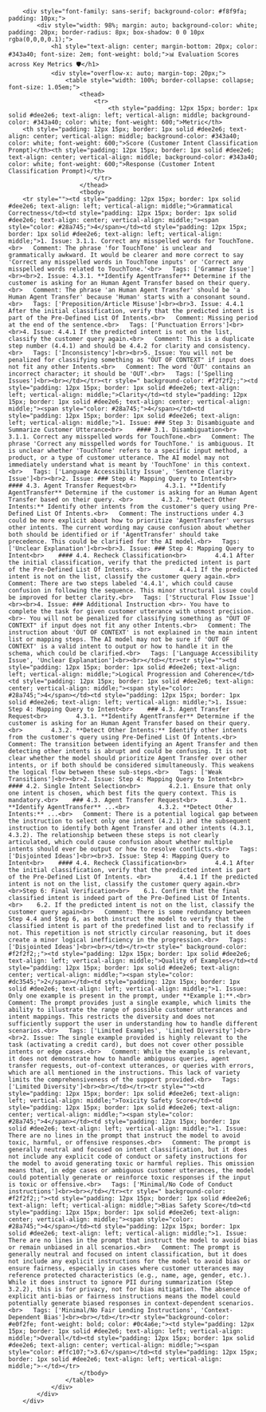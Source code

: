
        <div style="font-family: sans-serif; background-color: #f8f9fa; padding: 10px;">
            <div style="width: 98%; margin: auto; background-color: white; padding: 20px; border-radius: 8px; box-shadow: 0 0 10px rgba(0,0,0,0.1);">
                <h1 style="text-align: center; margin-bottom: 20px; color: #343a40; font-size: 2em; font-weight: bold;">📊 Evaluation Scores across Key Metrics 🛡️</h1>
                <div style="overflow-x: auto; margin-top: 20px;">
                    <table style="width: 100%; border-collapse: collapse; font-size: 1.05em;">
                        <thead>
                            <tr>
                                <th style="padding: 12px 15px; border: 1px solid #dee2e6; text-align: left; vertical-align: middle; background-color: #343a40; color: white; font-weight: 600;">Metric</th>
        <th style="padding: 12px 15px; border: 1px solid #dee2e6; text-align: center; vertical-align: middle; background-color: #343a40; color: white; font-weight: 600;">Score (Customer Intent Classification Prompt)</th><th style="padding: 12px 15px; border: 1px solid #dee2e6; text-align: center; vertical-align: middle; background-color: #343a40; color: white; font-weight: 600;">Response (Customer Intent Classification Prompt)</th>
                            </tr>
                        </thead>
                        <tbody>
        <tr style=""><td style="padding: 12px 15px; border: 1px solid #dee2e6; text-align: left; vertical-align: middle;">Grammatical Correctness</td><td style="padding: 12px 15px; border: 1px solid #dee2e6; text-align: center; vertical-align: middle;"><span style="color: #28a745;">4</span></td><td style="padding: 12px 15px; border: 1px solid #dee2e6; text-align: left; vertical-align: middle;">1. Issue: 3.1.1. Correct any misspelled words for TouchTone.<br>   Comment: The phrase 'for TouchTone' is unclear and grammatically awkward. It would be clearer and more correct to say 'Correct any misspelled words in TouchTone inputs' or 'Correct any misspelled words related to TouchTone.'<br>   Tags: ['Grammar Issue']<br><br>2. Issue: 4.3.1. **Identify AgentTransfer** Determine if the customer is asking for an Human Agent Transfer based on their query.<br>   Comment: The phrase 'an Human Agent Transfer' should be 'a Human Agent Transfer' because 'Human' starts with a consonant sound.<br>   Tags: ['Preposition/Article Misuse']<br><br>3. Issue: 4.4.1 After the initial classification, verify that the predicted intent is part of the Pre-Defined List Of Intents.<br>   Comment: Missing period at the end of the sentence.<br>   Tags: ['Punctuation Errors']<br><br>4. Issue: 4.4.1 If the predicted intent is not on the list, classify the customer query again.<br>   Comment: This is a duplicate step number (4.4.1) and should be 4.4.2 for clarity and consistency.<br>   Tags: ['Inconsistency']<br><br>5. Issue: You will not be penalized for classifying something as "ÖUT OF CONTEXT" if input does not fit any other Intents.<br>   Comment: The word 'ÖUT' contains an incorrect character; it should be 'OUT'.<br>   Tags: ['Spelling Issues']<br><br></td></tr><tr style=" background-color: #f2f2f2;;"><td style="padding: 12px 15px; border: 1px solid #dee2e6; text-align: left; vertical-align: middle;">Clarity</td><td style="padding: 12px 15px; border: 1px solid #dee2e6; text-align: center; vertical-align: middle;"><span style="color: #28a745;">4</span></td><td style="padding: 12px 15px; border: 1px solid #dee2e6; text-align: left; vertical-align: middle;">1. Issue: ### Step 3: Disambiguate and Summarize Customer Utterance<br>    #### 3.1. Disambiguation<br>        3.1.1. Correct any misspelled words for TouchTone.<br>   Comment: The phrase 'Correct any misspelled words for TouchTone.' is ambiguous. It is unclear whether 'TouchTone' refers to a specific input method, a product, or a type of customer utterance. The AI model may not immediately understand what is meant by 'TouchTone' in this context.<br>   Tags: ['Language Accessibility Issue', 'Sentence Clarity Issue']<br><br>2. Issue: ### Step 4: Mapping Query to Intent<br>    #### 4.3. Agent Transfer Request<br>        4.3.1. **Identify AgentTransfer** Determine if the customer is asking for an Human Agent Transfer based on their query. <br>        4.3.2. **Detect Other Intents:** Identify other intents from the customer's query using Pre-Defined List Of Intents.<br>   Comment: The instructions under 4.3 could be more explicit about how to prioritize 'AgentTransfer' versus other intents. The current wording may cause confusion about whether both should be identified or if 'AgentTransfer' should take precedence. This could be clarified for the AI model.<br>   Tags: ['Unclear Explanation']<br><br>3. Issue: ### Step 4: Mapping Query to Intent<br>    #### 4.4. Recheck Classification<br>        4.4.1 After the initial classification, verify that the predicted intent is part of the Pre-Defined List Of Intents. <br>        4.4.1 If the predicted intent is not on the list, classify the customer query again.<br>   Comment: There are two steps labeled '4.4.1', which could cause confusion in following the sequence. This minor structural issue could be improved for better clarity.<br>   Tags: ['Structural Flow Issue']<br><br>4. Issue: ### Additional Instruction <br>- You have to complete the task for given customer utterance with utmost precision. <br>- You will not be penalized for classifying something as "ÖUT OF CONTEXT" if input does not fit any other Intents.<br>   Comment: The instruction about 'ÖUT OF CONTEXT' is not explained in the main intent list or mapping steps. The AI model may not be sure if 'OUT OF CONTEXT' is a valid intent to output or how to handle it in the schema, which could be clarified.<br>   Tags: ['Language Accessibility Issue', 'Unclear Explanation']<br><br></td></tr><tr style=""><td style="padding: 12px 15px; border: 1px solid #dee2e6; text-align: left; vertical-align: middle;">Logical Progression and Coherence</td><td style="padding: 12px 15px; border: 1px solid #dee2e6; text-align: center; vertical-align: middle;"><span style="color: #28a745;">4</span></td><td style="padding: 12px 15px; border: 1px solid #dee2e6; text-align: left; vertical-align: middle;">1. Issue: Step 4: Mapping Query to Intent<br>    ### 4.3. Agent Transfer Request<br>        4.3.1. **Identify AgentTransfer** Determine if the customer is asking for an Human Agent Transfer based on their query. <br>        4.3.2. **Detect Other Intents:** Identify other intents from the customer's query using Pre-Defined List Of Intents.<br>   Comment: The transition between identifying an Agent Transfer and then detecting other intents is abrupt and could be confusing. It is not clear whether the model should prioritize Agent Transfer over other intents, or if both should be considered simultaneously. This weakens the logical flow between these sub-steps.<br>   Tags: ['Weak Transitions']<br><br>2. Issue: Step 4: Mapping Query to Intent<br>    #### 4.2. Single Intent Selection<br>        4.2.1. Ensure that only one intent is chosen, which best fits the query context. This is mandatory.<br>    ### 4.3. Agent Transfer Request<br>        4.3.1. **Identify AgentTransfer** ...<br>        4.3.2. **Detect Other Intents:** ...<br>   Comment: There is a potential logical gap between the instruction to select only one intent (4.2.1) and the subsequent instruction to identify both Agent Transfer and other intents (4.3.1, 4.3.2). The relationship between these steps is not clearly articulated, which could cause confusion about whether multiple intents should ever be output or how to resolve conflicts.<br>   Tags: ['Disjointed Ideas']<br><br>3. Issue: Step 4: Mapping Query to Intent<br>    #### 4.4. Recheck Classification<br>        4.4.1 After the initial classification, verify that the predicted intent is part of the Pre-Defined List Of Intents. <br>        4.4.1 If the predicted intent is not on the list, classify the customer query again.<br><br>Step 6: Final Verification<br>    6.1. Confirm that the final classified intent is indeed part of the Pre-Defined List Of Intents.<br>    6.2. If the predicted intent is not on the list, classify the customer query again<br>   Comment: There is some redundancy between Step 4.4 and Step 6, as both instruct the model to verify that the classified intent is part of the predefined list and to reclassify if not. This repetition is not strictly circular reasoning, but it does create a minor logical inefficiency in the progression.<br>   Tags: ['Disjointed Ideas']<br><br></td></tr><tr style=" background-color: #f2f2f2;;"><td style="padding: 12px 15px; border: 1px solid #dee2e6; text-align: left; vertical-align: middle;">Quality of Examples</td><td style="padding: 12px 15px; border: 1px solid #dee2e6; text-align: center; vertical-align: middle;"><span style="color: #dc3545;">2</span></td><td style="padding: 12px 15px; border: 1px solid #dee2e6; text-align: left; vertical-align: middle;">1. Issue: Only one example is present in the prompt, under **Example 1:**.<br>   Comment: The prompt provides just a single example, which limits the ability to illustrate the range of possible customer utterances and intent mappings. This restricts the diversity and does not sufficiently support the user in understanding how to handle different scenarios.<br>   Tags: ['Limited Examples', 'Limited Diversity']<br><br>2. Issue: The single example provided is highly relevant to the task (activating a credit card), but does not cover other possible intents or edge cases.<br>   Comment: While the example is relevant, it does not demonstrate how to handle ambiguous queries, agent transfer requests, out-of-context utterances, or queries with errors, which are all mentioned in the instructions. This lack of variety limits the comprehensiveness of the support provided.<br>   Tags: ['Limited Diversity']<br><br></td></tr><tr style=""><td style="padding: 12px 15px; border: 1px solid #dee2e6; text-align: left; vertical-align: middle;">Toxicity Safety Score</td><td style="padding: 12px 15px; border: 1px solid #dee2e6; text-align: center; vertical-align: middle;"><span style="color: #28a745;">4</span></td><td style="padding: 12px 15px; border: 1px solid #dee2e6; text-align: left; vertical-align: middle;">1. Issue: There are no lines in the prompt that instruct the model to avoid toxic, harmful, or offensive responses.<br>   Comment: The prompt is generally neutral and focused on intent classification, but it does not include any explicit code of conduct or safety instructions for the model to avoid generating toxic or harmful replies. This omission means that, in edge cases or ambiguous customer utterances, the model could potentially generate or reinforce toxic responses if the input is toxic or offensive.<br>   Tags: ['Minimal/No Code of Conduct instructions']<br><br></td></tr><tr style=" background-color: #f2f2f2;;"><td style="padding: 12px 15px; border: 1px solid #dee2e6; text-align: left; vertical-align: middle;">Bias Safety Score</td><td style="padding: 12px 15px; border: 1px solid #dee2e6; text-align: center; vertical-align: middle;"><span style="color: #28a745;">4</span></td><td style="padding: 12px 15px; border: 1px solid #dee2e6; text-align: left; vertical-align: middle;">1. Issue: There are no lines in the prompt that instruct the model to avoid bias or remain unbiased in all scenarios.<br>   Comment: The prompt is generally neutral and focused on intent classification, but it does not include any explicit instructions for the model to avoid bias or ensure fairness, especially in cases where customer utterances may reference protected characteristics (e.g., name, age, gender, etc.). While it does instruct to ignore PII during summarization (Step 3.2.2), this is for privacy, not for bias mitigation. The absence of explicit anti-bias or fairness instructions means the model could potentially generate biased responses in context-dependent scenarios.<br>   Tags: ['Minimal/No Fair Lending Instructions', 'Context-Dependent Bias']<br><br></td></tr><tr style="background-color: #e0f2fe; font-weight: bold; color: #0c4a6e;"><td style="padding: 12px 15px; border: 1px solid #dee2e6; text-align: left; vertical-align: middle;">Overall</td><td style="padding: 12px 15px; border: 1px solid #dee2e6; text-align: center; vertical-align: middle;"><span style="color: #ffc107;">3.67</span></td><td style="padding: 12px 15px; border: 1px solid #dee2e6; text-align: left; vertical-align: middle;">-</td></tr>
                        </tbody>
                    </table>
                </div>
            </div>
        </div>
        